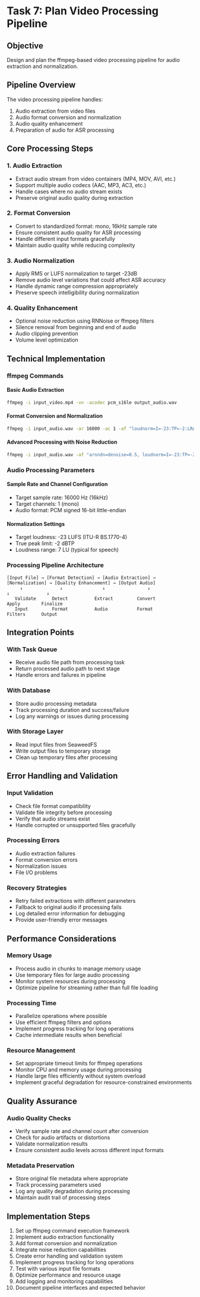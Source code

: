 # Task 7: Plan Video Processing Pipeline

## Objective

Design and plan the ffmpeg-based video processing pipeline for audio extraction and normalization.

## Pipeline Overview

The video processing pipeline handles:

1. Audio extraction from video files
2. Audio format conversion and normalization
3. Audio quality enhancement
4. Preparation of audio for ASR processing

## Core Processing Steps

### 1. Audio Extraction

- Extract audio stream from video containers (MP4, MOV, AVI, etc.)
- Support multiple audio codecs (AAC, MP3, AC3, etc.)
- Handle cases where no audio stream exists
- Preserve original audio quality during extraction

### 2. Format Conversion

- Convert to standardized format: mono, 16kHz sample rate
- Ensure consistent audio quality for ASR processing
- Handle different input formats gracefully
- Maintain audio quality while reducing complexity

### 3. Audio Normalization

- Apply RMS or LUFS normalization to target -23dB
- Remove audio level variations that could affect ASR accuracy
- Handle dynamic range compression appropriately
- Preserve speech intelligibility during normalization

### 4. Quality Enhancement

- Optional noise reduction using RNNoise or ffmpeg filters
- Silence removal from beginning and end of audio
- Audio clipping prevention
- Volume level optimization

## Technical Implementation

### ffmpeg Commands

#### Basic Audio Extraction

```bash
ffmpeg -i input_video.mp4 -vn -acodec pcm_s16le output_audio.wav
```

#### Format Conversion and Normalization

```bash
ffmpeg -i input_audio.wav -ar 16000 -ac 1 -af "loudnorm=I=-23:TP=-2:LRA=7" normalized_audio.wav
```

#### Advanced Processing with Noise Reduction

```bash
ffmpeg -i input_audio.wav -af "arnndn=denoise=0.5, loudnorm=I=-23:TP=-2:LRA=7" processed_audio.wav
```

### Audio Processing Parameters

#### Sample Rate and Channel Configuration

- Target sample rate: 16000 Hz (16kHz)
- Target channels: 1 (mono)
- Audio format: PCM signed 16-bit little-endian

#### Normalization Settings

- Target loudness: -23 LUFS (ITU-R BS.1770-4)
- True peak limit: -2 dBTP
- Loudness range: 7 LU (typical for speech)

### Processing Pipeline Architecture

```
[Input File] → [Format Detection] → [Audio Extraction] → [Normalization] → [Quality Enhancement] → [Output Audio]
     ↓              ↓               ↓                ↓                  ↓              ↓
   Validate      Detect          Extract         Convert           Apply        Finalize
   Input         Format          Audio           Format           Filters      Output
```

## Integration Points

### With Task Queue

- Receive audio file path from processing task
- Return processed audio path to next stage
- Handle errors and failures in pipeline

### With Database

- Store audio processing metadata
- Track processing duration and success/failure
- Log any warnings or issues during processing

### With Storage Layer

- Read input files from SeaweedFS
- Write output files to temporary storage
- Clean up temporary files after processing

## Error Handling and Validation

### Input Validation

- Check file format compatibility
- Validate file integrity before processing
- Verify that audio streams exist
- Handle corrupted or unsupported files gracefully

### Processing Errors

- Audio extraction failures
- Format conversion errors
- Normalization issues
- File I/O problems

### Recovery Strategies

- Retry failed extractions with different parameters
- Fallback to original audio if processing fails
- Log detailed error information for debugging
- Provide user-friendly error messages

## Performance Considerations

### Memory Usage

- Process audio in chunks to manage memory usage
- Use temporary files for large audio processing
- Monitor system resources during processing
- Optimize pipeline for streaming rather than full file loading

### Processing Time

- Parallelize operations where possible
- Use efficient ffmpeg filters and options
- Implement progress tracking for long operations
- Cache intermediate results when beneficial

### Resource Management

- Set appropriate timeout limits for ffmpeg operations
- Monitor CPU and memory usage during processing
- Handle large files efficiently without system overload
- Implement graceful degradation for resource-constrained environments

## Quality Assurance

### Audio Quality Checks

- Verify sample rate and channel count after conversion
- Check for audio artifacts or distortions
- Validate normalization results
- Ensure consistent audio levels across different input formats

### Metadata Preservation

- Store original file metadata where appropriate
- Track processing parameters used
- Log any quality degradation during processing
- Maintain audit trail of processing steps

## Implementation Steps

1. Set up ffmpeg command execution framework
2. Implement audio extraction functionality
3. Add format conversion and normalization
4. Integrate noise reduction capabilities
5. Create error handling and validation system
6. Implement progress tracking for long operations
7. Test with various input file formats
8. Optimize performance and resource usage
9. Add logging and monitoring capabilities
10. Document pipeline interfaces and expected behavior
